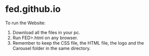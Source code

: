 # fed.github.io
To run the Website:
1. Download all the files in your pc.
2. Run FED>.html on any browser.
3. Remember to keep the CSS file, the HTML file, the logo and the Carousel folder in the same directory.
